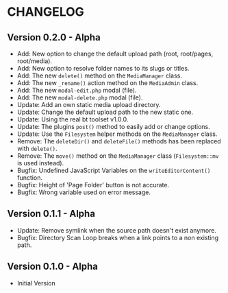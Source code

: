 CHANGELOG
=========

Version 0.2.0 - Alpha
---------------------
-   Add: New option to change the default upload path (root, root/pages, root/media).
-   Add: New option to resolve folder names to its slugs or titles.
-   Add: The new `delete()` method on the `MediaManager` class.
-   Add: The new `_rename()` action method on the `MediaAdmin` class.
-   Add: The new `modal-edit.php` modal (file).
-   Add: The new `modal-delete.php` modal (file).
-   Update: Add an own static media upload directory.
-   Update: Change the default upload path to the new static one.
-   Update: Using the real bt toolset v1.0.0.
-   Update: The plugins `post()` method to easily add or change options.
-   Update: Use the `Filesystem` helper methods on the `MediaManager` class.
-   Remove: The `deleteDir()` and `deleteFile()` methods has been replaced with `delete()`.
-   Remove: The `move()` method on the `MediaManager` class (`Filesystem::mv` is used instead).
-   Bugfix: Undefined JavaScript Variables on the `writeEditorContent()` function.
-   Bugfix: Height of 'Page Folder' button is not accurate.
-   Bugfix: Wrong variable used on error message.

Version 0.1.1 - Alpha
---------------------
-   Update: Remove symlink when the source path doesn't exist anymore.
-   Bugfix: Directory Scan Loop breaks when a link points to a non existing path.

Version 0.1.0 - Alpha
---------------------
-   Initial Version
